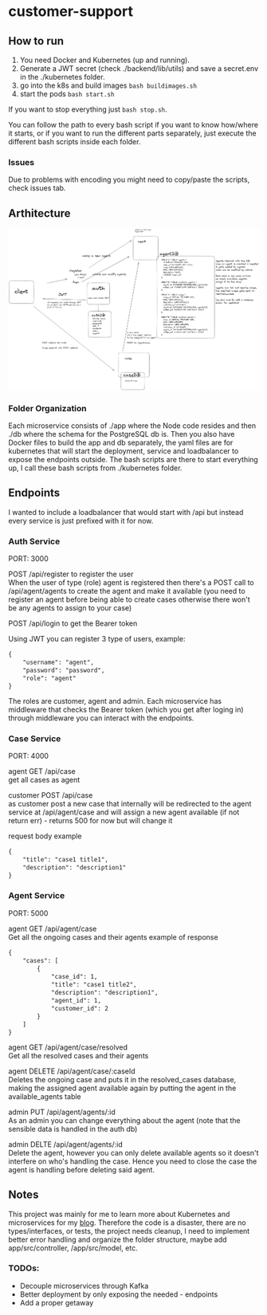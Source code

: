 # customer-support
## How to run  
1) You need Docker and Kubernetes (up and running). 
2) Generate a JWT secret (check ./backend/lib/utils) and save a secret.env in the ./kubernetes folder.  
3) go into the k8s and build images `bash buildimages.sh`  
4) start the pods `bash start.sh`  

If you want to stop everything just `bash stop.sh`.  

You can follow the path to every bash script if you want to know how/where it starts, or if you want to run the different parts separately, just execute the different bash scripts inside each folder.

### Issues  
Due to problems with encoding you might need to copy/paste the scripts, check issues tab.

## Arthitecture 
![architecture diagram](architecture.png "Arhitecture")

### Folder Organization
Each microservice consists of ./app where the Node code resides and then ./db where the schema for the PostgreSQL db is. Then you also have Docker files to build the app and db separately, the yaml files are for kubernetes that will start the deployment, service and loadbalancer to expose the endpoints outside. The bash scripts are there to start everything up, I call these bash scripts from ./kubernetes folder.  

## Endpoints  
I wanted to include a loadbalancer that would start with /api but instead every service is just prefixed with it for now.
### Auth Service 
PORT: 3000  

POST /api/register to register the user  
When the user of type (role) agent is registered then there's a POST call to /api/agent/agents to create the agent and make it available (you need to register an agent before being able to create cases otherwise there won't be any agents to assign to your case)

POST /api/login to get the Bearer token  

Using JWT you can register 3 type of users, example:
```
{
    "username": "agent",
    "password": "password",
    "role": "agent"
}
```
The roles are customer, agent and admin. Each microservice has middleware that checks the Bearer token (which you get after loging in) through middleware you can interact with the endpoints.  

### Case Service
PORT: 4000  

agent GET /api/case  
get all cases as agent  

customer POST /api/case  
as customer post a new case that internally will be redirected to the agent service at /api/agent/case and will assign a new agent available (if not return err) - returns 500 for now but will change it  

request body example
```
{
    "title": "case1 title1",
    "description": "description1"
}
```

### Agent Service
PORT: 5000

agent GET /api/agent/case  
Get all the ongoing cases and their agents 
example of response  
```
{
    "cases": [
        {
            "case_id": 1,
            "title": "case1 title2",
            "description": "description1",
            "agent_id": 1,
            "customer_id": 2
        }
    ]
}
```

agent GET /api/agent/case/resolved  
Get all the resolved cases and their agents

agent DELETE /api/agent/case/:caseId  
Deletes the ongoing case and puts it in the resolved_cases database, making the assigned agent available again by putting the agent in the available_agents table  

admin PUT /api/agent/agents/:id  
As an admin you can change everything about the agent (note that the sensible data is handled in the auth db)  

admin DELTE /api/agent/agents/:id  
Delete the agent, however you can only delete available agents so it doesn't interfere on who's handling the case. Hence you need to close the case the agent is handling before deleting said agent.  

## Notes  
This project was mainly for me to learn more about Kubernetes and microservices for my [blog](https://bognov.tech/). Therefore the code is a disaster, there are no types/interfaces, or tests, the project needs cleanup, I need to implement better error handling and organize the folder structure, maybe add app/src/controller, /app/src/model, etc.  

### TODOs:
- Decouple microservices through Kafka  
- Better deployment by only exposing the needed - endpoints  
- Add a proper getaway  